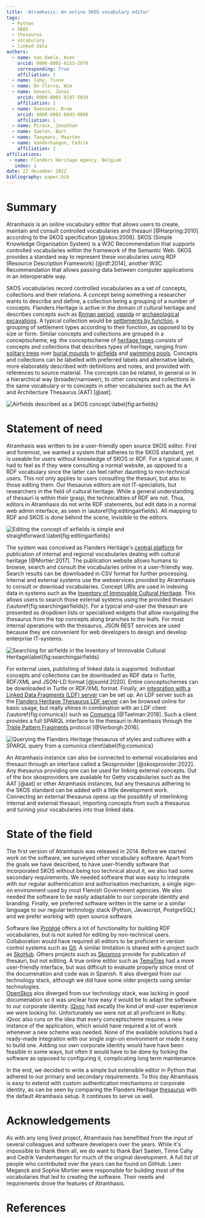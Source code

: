 ```yaml
---
title: 'Atramhasis: An online SKOS vocabulary editor'
tags:
  - Python
  - SKOS
  - thesaurus
  - vocabulary
  - linked data
authors:
  - name: Van Daele, Koen
    orcid: 0000-0002-8153-2978
    corresponding: True
    affiliation: 1
  - name: Cahy, Tinne
  - name: De Clercq, Wim
  - name: Geuens, Jonas
    orcid: 0000-0001-8197-5034
    affiliation: 1
  - name: Goessens, Bram
    orcid: 0000-0001-6693-0866
    affiliation: 1
  - name: Piraux, Jonathan
  - name: Saelen, Bart
  - name: Taeymans, Maarten
  - name: Vanderhaegen, Cedrik
    affiliation: 1
affiliations:
 - name: Flanders Heritage Agency, Belgium
   index: 1
date: 22 december 2022
bibliography: paper.bib
---
```


# Summary

Atramhasis is an online vocabulary editor that allows users to create, maintain 
and consult controlled vocabularies and thesauri [@Harpring:2010] according to 
the SKOS specification [@skos:2008]. SKOS (Simple Knowledge Organisation System) is a 
W3C Recommendation that supports controlled vocabularies within the framework of the 
Semantic Web. SKOS provides a standard way to represent these vocabularies using RDF 
(Resource Description Framework) [@rdf:2014], another W3C Recommendation that allows
passing data between computer applications in an interoperable way.  

SKOS vocabularies record controlled vocabularies as a set of concepts, collections
and their relations. A concept being something a researcher wants to describe and define,
a collection being a grouping of a number of concepts.
Flanders Heritage is active in the domain of cultural heritage and 
describes concepts such as [Roman period](https://id.erfgoed.net/thesauri/dateringen/1223),
[oppida](https://id.erfgoed.net/thesauri/erfgoedtypes/1052) or 
[archaeological excavations](https://id.erfgoed.net/thesauri/gebeurtenistypes/38). A 
typical collection would be [settlements by function](https://id.erfgoed.net/thesauri/erfgoedtypes/1034), 
a grouping of settlement types according to their function, as opposed to by size or form. 
Similar concepts and collections are grouped in a conceptscheme, eg. the 
conceptscheme of [heritage types](https://id.erfgoed.net/thesauri/erfgoedtypes)
consists of concepts and collections that describes types of heritage, ranging from 
[solitary trees](https://id.erfgoed.net/thesauri/erfgoedtypes/1654) 
over [burial mounds](https://id.erfgoed.net/thesauri/erfgoedtypes/170)
 to [airfields](https://id.erfgoed.net/thesauri/erfgoedtypes/476) 
and [swimming pools](https://id.erfgoed.net/thesauri/erfgoedtypes/949). Concepts 
and collections can be labelled with preferred labels and alternative labels, 
more elaborately described with definitions and notes, and provided with references 
to source material. The concepts can be related, in general or in a hierarchical way 
(broader/narrower), to other concepts and collections in the same vocabulary or 
to concepts in other vocabularies such as the Art and Architecture Thesaurus (AAT) [@aat].

![Airfields described as a SKOS concept.\label{fig:airfields}](atramhasis_screen_airfields.png)

# Statement of need

Atramhasis was written to be a user-friendly open source SKOS editor. First and foremost,
we wanted a system that adheres to the SKOS standard, yet is useable for users without
knowledge of SKOS or RDF. For a typical user, it had to feel as if they were consulting 
a normal website, as opposed to a RDF vocabulary since the latter can feel rather daunting 
to non-technical users. This not only applies to users consulting the thesauri, but also 
to those editing them. Our thesaurus editors are not IT-specialists, but researchers in the
field of cultural heritage. While a general understanding of thesauri is within their grasp, 
the technicalities of RDF are not. Thus, editors in Atramhasis do not write RDF statements,
but edit data in a normal web admin interface, as seen in \autoref{fig:editingairfields}. 
All mapping to RDF and SKOS is done behind the scene, invisible to the editors.

![Editing the concept of airfields is simple and straightforward.\label{fig:editingairfields}](atramhasis_screen_edit_airfields.png)

The system was conceived as Flanders Heritage's [central platform](https://thesaurus.onroerenderfgoed.be) 
for publication of internal and regional vocabularies dealing with cultural heritage [@Mortier:2017]. 
The publication website allows humans to browse, search and consult the vocabularies 
online in a user-friendly way. Search results can be downloaded in CSV format for further processing.
Internal and external systems use the webservices provided by Atramhasis 
to consult or download vocabularies. Concept URIs are used in indexing data 
in systems such as the [Inventory of Immovable Cultural Heritage](https://inventaris.onroerenderfgoed.be).
This allows users to search those external systems using the provided thesauri (\autoref{fig:searchingairfields}).
For a typical end-user the thesauri are presented as dropdown lists or specialised 
widgets that allow navigating the thesaurus from the top concepts along branches to 
the leafs. For most internal operations with the thesaurus, JSON REST services are used because 
they are convenient for web developers to design and develop enterprise IT-systems.

![Searching for airfields in the Inventory of Immovable Cultural Heritage\label{fig:searchingairfields}](inventaris_screen_search_airfields.png)

For external uses, publishing of linked data is supported. Individual concepts and
collections can be downloaded as RDF data in Turtle, RDF/XML and JSON-LD format [@jsonld:2020].
Entire conceptschemes can be downloaded in Turtle or RDF/XML format. Finally, an [integration with 
a Linked Data Fragments (LDF) server](https://atramhasis.readthedocs.io/en/latest/development.html#running-a-linked-data-fragments-server) 
can be set up. An LDF server such as the 
[Flanders Heritage Thesaurus LDF server](https://thesaurus.onroerenderfgoed.be/ldf/)
can be browsed online for basic usage, but really shines in combination with an 
LDF client (\autoref{fig:comunica}) such as [Comunica](https://comunica.dev/) 
[@Taelman:2018]. Such a client provides a full SPARQL interface to the thesauri 
in Atramhasis through the [Triple Pattern Fragments](https://linkeddatafragments.org/in-depth/#tpf)
protocol [@Verborgh:2016].

![Querying the Flanders Heritage thesaurus of styles and cultures with a SPARQL query from a comunica client\label{fig:comunica}](comunica_query.png)

An Atramhasis instance can also be connected to external vocabularies and thesauri through 
an interface called a Skosprovider [@skosprovider:2022]. Any thesaurus providing one can 
be used for linking external concepts. Out of the box skosproviders are available for Getty 
vocabularies such as the AAT [@aat] or other Atramhasis instances, but any thesaurus adhering 
to the SKOS standard can be added with a little development work. Connecting an external 
thesaurus opens up the possiblity of interlinking internal and external thesauri, importing 
concepts from such a thesaurus and turning your vocabularies into true linked data. 

# State of the field

The first version of Atramhasis was released in 2014. Before we started work on 
the software, we surveyed other vocabulary software. Apart from the goals we have 
described, to have user-friendly software that incorporated SKOS without being too 
technical about it, we also had some secondary requirements. We needed software that was 
easy to integrate with our regular authentication and authorisation mechanism, 
a single sign-on environment used by most Flemish Government agencies. We also 
needed the software to be easily adaptable to our corporate identity and branding.
Finally, we preferred software written in the same or a similar language to our 
regular technology stack (Python, Javascript, PostgreSQL) and we prefer working 
with open source software.

Software like [Protégé](https://protege.stanford.edu/) offers a lot of 
functionality for building RDF vocabularies, but is not suited for editing by 
non-technical users. Collaboration would have required all editors to be 
proficient in version control systems such as [Git](https://git-scm.com). A similar
limitation is shared with a project such as [SkoHub](https://skohub.io/). Others
projects such as [Skosmos](https://skosmos.org/) provide for publication of 
thesauri, but not editing. A true online editor such as
[TemaTres](https://vocabularyserver.com/web/) had a more user-friendly interface,
but was difficult to evaluate properly since most of the documenation and code 
was in Spanish. It also diverged from our technology stack, although we did 
have some older projects using similar technologies.  
[OpenSkos](https://openskos.org) alos diverged from our technology stack, 
was lacking in good documenation so it was unclear how easy it would be to
adapt the software to our corporate identity. [iQvoc](https://iqvoc.net) had 
excatly the kind of end-user experience we were looking for. Unfortunately we 
were not at all proficient in Ruby. iQvoc also runs on the idea that every 
conceptscheme requires a new instance of the application, which would have 
required a lot of work whenever a new scheme was needed. None of the available
solutions had a ready-made integration with our single sign-on environment
or made it easy to build one. Adding our own corporate identity would have 
have been feasible in some ways, but often it would have to be done by forking
the software as opposed to configuring it, complicating long term maintenance.

In the end, we decided to write a simple but extensible editor in Python that
adhered to our primary and secondary requirements. To this day Atramhasis is 
easy to extend with custom authentication mechanisms or corporate identity, as
can be seen by comparing the Flanders Heritage [thesaurus](https://thesaurus.onroerenderfgoed.be) 
with the default Atramhasis setup. It continues to serve us well.
 
# Acknowledgements

As with any long lived project, Atramhasis has benefitted from the input of 
several colleagues and software developers over the years. While it's impossible 
to thank them all, we do want to thank Bart Saelen, Tinne Cahy and 
Cedrik Vanderhaegen for much of the original development. A full list of people 
who contributed over the years can be found on GitHub. Leen Meganck and 
Sophie Mortier were responsible for building most of the vocabularies that led to 
creating the software. Their needs and requirements drove the features of Atramhasis.

# References
